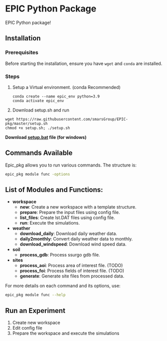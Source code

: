 # EPIC Python Package

EPIC Python package! 

## Installation

### Prerequisites

Before starting the installation, ensure you have `wget` and `conda` are installed.


### Steps

1. Setup a Virtual environment. (conda Recommended)
   ```
   conda create --name epic_env python=3.9
   conda activate epic_env
   ```
2. Download setup.sh and run
  ```
  wget https://raw.githubusercontent.com/smarsGroup/EPIC-pkg/master/setup.sh
  chmod +x setup.sh; ./setup.sh
  ```

   **Download [setup.bat](setup.bat) file (for windows)**


## Commands Available

Epic_pkg allows you to run various commands. The structure is:

```bash
epic_pkg module func -options
```
## List of Modules and Functions:

- **workspace**
  - **new**: Create a new workspace with a template structure.
  - **prepare**: Prepare the input files using config file.
  - **list_files**: Create lst.DAT files using config file.
  - **run**: Execute the simulations.
- **weather**
  - **download_daily**: Download daily weather data. 
  - **daily2monthly**: Convert daily weather data to monthly.
  - **download_windspeed**: Download wind speed data.
- **soil**
  - **process_gdb**: Process ssurgo gdb file.
- **sites**
  - **process_aoi**: Process area of interest file.  (TODO)
  - **process_foi**: Process fields of interest file.  (TODO)
  - **generate**: Generate site files from processed data.

For more details on each command and its options, use:
```bash
epic_pkg module func --help
```

## Run an Experiment
1. Create new workspace
2. Edit config file
3. Prepare the workspace and execute the simulations
